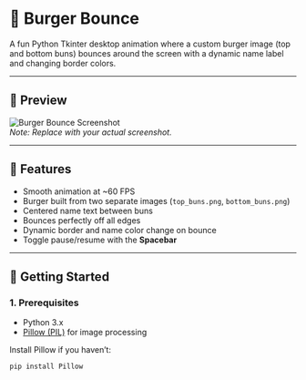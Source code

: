 # 🍔 Burger Bounce

A fun Python Tkinter desktop animation where a custom burger image (top and bottom buns) bounces around the screen with a dynamic name label and changing border colors.

---

## 📸 Preview

![Burger Bounce Screenshot](preview.png)  
*Note: Replace with your actual screenshot.*

---

## 🧠 Features

- Smooth animation at ~60 FPS
- Burger built from two separate images (`top_buns.png`, `bottom_buns.png`)
- Centered name text between buns
- Bounces perfectly off all edges
- Dynamic border and name color change on bounce
- Toggle pause/resume with the **Spacebar**

---

## 🚀 Getting Started

### 1. Prerequisites

- Python 3.x
- [Pillow (PIL)](https://pypi.org/project/Pillow/) for image processing

Install Pillow if you haven’t:

```bash
pip install Pillow
